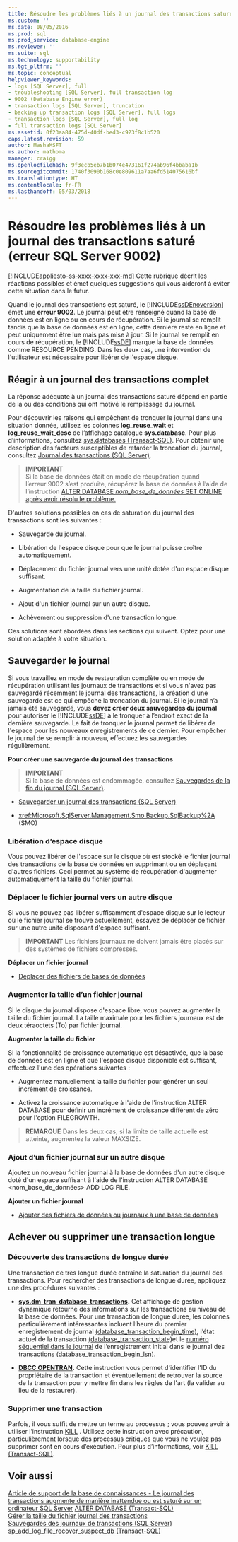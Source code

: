 ```yaml
---
title: Résoudre les problèmes liés à un journal des transactions saturé (erreur SQL Server 9002) | Microsoft Docs
ms.custom: ''
ms.date: 08/05/2016
ms.prod: sql
ms.prod_service: database-engine
ms.reviewer: ''
ms.suite: sql
ms.technology: supportability
ms.tgt_pltfrm: ''
ms.topic: conceptual
helpviewer_keywords:
- logs [SQL Server], full
- troubleshooting [SQL Server], full transaction log
- 9002 (Database Engine error)
- transaction logs [SQL Server], truncation
- backing up transaction logs [SQL Server], full logs
- transaction logs [SQL Server], full log
- full transaction logs [SQL Server]
ms.assetid: 0f23aa84-475d-40df-bed3-c923f8c1b520
caps.latest.revision: 59
author: MashaMSFT
ms.author: mathoma
manager: craigg
ms.openlocfilehash: 9f3ecb5eb7b1b074e473161f274ab96f4bbaba1b
ms.sourcegitcommit: 1740f3090b168c0e809611a7aa6fd514075616bf
ms.translationtype: HT
ms.contentlocale: fr-FR
ms.lasthandoff: 05/03/2018
---
```

# <a name="troubleshoot-a-full-transaction-log-sql-server-error-9002"></a>Résoudre les problèmes liés à un journal des transactions saturé (erreur SQL Server 9002)
[!INCLUDE[appliesto-ss-xxxx-xxxx-xxx-md](../../includes/appliesto-ss-xxxx-xxxx-xxx-md.md)]
  Cette rubrique décrit les réactions possibles et émet quelques suggestions qui vous aideront à éviter cette situation dans le futur. 
  
  Quand le journal des transactions est saturé, le [!INCLUDE[ssDEnoversion](../../includes/ssdenoversion-md.md)] émet une **erreur 9002**. Le journal peut être renseigné quand la base de données est en ligne ou en cours de récupération. Si le journal se remplit tandis que la base de données est en ligne, cette dernière reste en ligne et peut uniquement être lue mais pas mise à jour. Si le journal se remplit en cours de récupération, le [!INCLUDE[ssDE](../../includes/ssde-md.md)] marque la base de données comme RESOURCE PENDING. Dans les deux cas, une intervention de l'utilisateur est nécessaire pour libérer de l'espace disque.  
  
## <a name="responding-to-a-full-transaction-log"></a>Réagir à un journal des transactions complet  
 La réponse adéquate à un journal des transactions saturé dépend en partie de la ou des conditions qui ont motivé le remplissage du journal. 
 
 Pour découvrir les raisons qui empêchent de tronquer le journal dans une situation donnée, utilisez les colonnes **log_reuse_wait** et **log_reuse_wait_desc** de l’affichage catalogue **sys.database**. Pour plus d’informations, consultez [sys.databases &#40;Transact-SQL&#41;](../../relational-databases/system-catalog-views/sys-databases-transact-sql.md). Pour obtenir une description des facteurs susceptibles de retarder la troncation du journal, consultez [Journal des transactions &#40;SQL Server&#41;](../../relational-databases/logs/the-transaction-log-sql-server.md).  
  
> **IMPORTANT**  
>  Si la base de données était en mode de récupération quand l’erreur 9002 s’est produite, récupérez la base de données à l’aide de l’instruction [ALTER DATABASE *nom_base_de_données* SET ONLINE après avoir résolu le problème.](../../t-sql/statements/alter-database-transact-sql-set-options.md)  
  
 D'autres solutions possibles en cas de saturation du journal des transactions sont les suivantes :  
  
-   Sauvegarde du journal.  
  
-   Libération de l'espace disque pour que le journal puisse croître automatiquement.  
  
-   Déplacement du fichier journal vers une unité dotée d'un espace disque suffisant.  
  
-   Augmentation de la taille du fichier journal.  
  
-   Ajout d'un fichier journal sur un autre disque.  
  
-   Achèvement ou suppression d'une transaction longue.  
  
 Ces solutions sont abordées dans les sections qui suivent. Optez pour une solution adaptée à votre situation.  
  
## <a name="back-up-the-log"></a>Sauvegarder le journal  
 Si vous travaillez en mode de restauration complète ou en mode de récupération utilisant les journaux de transactions et si vous n'avez pas sauvegardé récemment le journal des transactions, la création d'une sauvegarde est ce qui empêche la troncation du journal. Si le journal n’a jamais été sauvegardé, vous **devez créer deux sauvegardes du journal** pour autoriser le [!INCLUDE[ssDE](../../includes/ssde-md.md)] à le tronquer à l’endroit exact de la dernière sauvegarde. Le fait de tronquer le journal permet de libérer de l'espace pour les nouveaux enregistrements de ce dernier. Pour empêcher le journal de se remplir à nouveau, effectuez les sauvegardes régulièrement.  
  
 **Pour créer une sauvegarde du journal des transactions**  
  
> **IMPORTANT**  
>  Si la base de données est endommagée, consultez [Sauvegardes de la fin du journal &#40;SQL Server&#41;](../../relational-databases/backup-restore/tail-log-backups-sql-server.md).  
  
-   [Sauvegarder un journal des transactions &#40;SQL Server&#41;](../../relational-databases/backup-restore/back-up-a-transaction-log-sql-server.md)  
  
-   <xref:Microsoft.SqlServer.Management.Smo.Backup.SqlBackup%2A> (SMO)  
  
### <a name="freeing-disk-space"></a>Libération d’espace disque  
 Vous pouvez libérer de l'espace sur le disque où est stocké le fichier journal des transactions de la base de données en supprimant ou en déplaçant d'autres fichiers. Ceci permet au système de récupération d'augmenter automatiquement la taille du fichier journal.  
  
### <a name="move-the-log-file-to-a-different-disk"></a>Déplacer le fichier journal vers un autre disque  
 Si vous ne pouvez pas libérer suffisamment d'espace disque sur le lecteur où le fichier journal se trouve actuellement, essayez de déplacer ce fichier sur une autre unité disposant d'espace suffisant.  
  
> **IMPORTANT** Les fichiers journaux ne doivent jamais être placés sur des systèmes de fichiers compressés.  
  
 **Déplacer un fichier journal**  
  
-   [Déplacer des fichiers de bases de données](../../relational-databases/databases/move-database-files.md)  
  
### <a name="increase-log-file-size"></a>Augmenter la taille d’un fichier journal  
 Si le disque du journal dispose d'espace libre, vous pouvez augmenter la taille du fichier journal. La taille maximale pour les fichiers journaux est de deux téraoctets (To) par fichier journal.  
  
 **Augmenter la taille du fichier**  
  
 Si la fonctionnalité de croissance automatique est désactivée, que la base de données est en ligne et que l'espace disque disponible est suffisant, effectuez l'une des opérations suivantes :  
  
-   Augmentez manuellement la taille du fichier pour générer un seul incrément de croissance.  
  
-   Activez la croissance automatique à l'aide de l'instruction ALTER DATABASE pour définir un incrément de croissance différent de zéro pour l'option FILEGROWTH.  
  
> **REMARQUE** Dans les deux cas, si la limite de taille actuelle est atteinte, augmentez la valeur MAXSIZE.  
  
### <a name="add-a-log-file-on-a-different-disk"></a>Ajout d’un fichier journal sur un autre disque  
 Ajoutez un nouveau fichier journal à la base de données d'un autre disque doté d'un espace suffisant à l'aide de l'instruction ALTER DATABASE <nom_base_de_données> ADD LOG FILE.  
  
 **Ajouter un fichier journal**  
  
-   [Ajouter des fichiers de données ou journaux à une base de données](../../relational-databases/databases/add-data-or-log-files-to-a-database.md)  
## <a name="complete-or-kill-a-long-running-transaction"></a>Achever ou supprimer une transaction longue
### <a name="discovering-long-running-transactions"></a>Découverte des transactions de longue durée
Une transaction de très longue durée entraîne la saturation du journal des transactions. Pour rechercher des transactions de longue durée, appliquez une des procédures suivantes :
 - **[sys.dm_tran_database_transactions](../system-dynamic-management-views/sys-dm-tran-database-transactions-transact-sql.md).**
Cet affichage de gestion dynamique retourne des informations sur les transactions au niveau de la base de données. Pour une transaction de longue durée, les colonnes particulièrement intéressantes incluent l’heure du premier enregistrement de journal [(database_transaction_begin_time)](../system-dynamic-management-views/sys-dm-tran-database-transactions-transact-sql.md), l’état actuel de la transaction [(database_transaction_state)](../system-dynamic-management-views/sys-dm-tran-database-transactions-transact-sql.md)et le [numéro séquentiel dans le journal](../backup-restore/recover-to-a-log-sequence-number-sql-server.md) de l’enregistrement initial dans le journal des transactions [(database_transaction_begin_lsn)](../system-dynamic-management-views/sys-dm-tran-database-transactions-transact-sql.md).

 - **[DBCC OPENTRAN](../../t-sql/database-console-commands/dbcc-opentran-transact-sql.md).**
Cette instruction vous permet d'identifier l'ID du propriétaire de la transaction et éventuellement de retrouver la source de la transaction pour y mettre fin dans les règles de l'art (la valider au lieu de la restaurer).

### <a name="kill-a-transaction"></a>Supprimer une transaction
Parfois, il vous suffit de mettre un terme au processus ; vous pouvez avoir à utiliser l’instruction [KILL](../../t-sql/language-elements/kill-transact-sql.md) . Utilisez cette instruction avec précaution, particulièrement lorsque des processus critiques que vous ne voulez pas supprimer sont en cours d’exécution. Pour plus d’informations, voir [KILL (Transact-SQL)](../../t-sql/language-elements/kill-transact-sql.md).

## <a name="see-also"></a>Voir aussi  
[Article de support de la base de connaissances - Le journal des transactions augmente de manière inattendue ou est saturé sur un ordinateur SQL Server](https://support.microsoft.com/en-us/kb/317375) [ALTER DATABASE &#40;Transact-SQL&#41;](../../t-sql/statements/alter-database-transact-sql.md)   
 [Gérer la taille du fichier journal des transactions](../../relational-databases/logs/manage-the-size-of-the-transaction-log-file.md)   
 [Sauvegardes des journaux de transactions &#40;SQL Server&#41;](../../relational-databases/backup-restore/transaction-log-backups-sql-server.md)   
 [sp_add_log_file_recover_suspect_db &#40;Transact-SQL&#41;](../../relational-databases/system-stored-procedures/sp-add-log-file-recover-suspect-db-transact-sql.md)  
  
  
